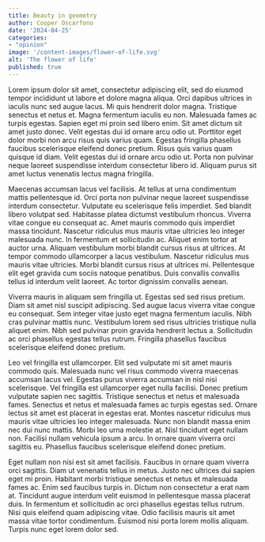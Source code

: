 ```yaml
---
title: Beauty in geometry
author: Cooper Oscarfono
date: '2024-04-25'
categories:
- "opinion"
image: '/content-images/flower-of-life.svg'
alt: 'The flower of life'
published: true
---
```

Lorem ipsum dolor sit amet, consectetur adipiscing elit, sed do eiusmod tempor incididunt ut labore et dolore magna aliqua. Orci dapibus ultrices in iaculis nunc sed augue lacus. Mi quis hendrerit dolor magna. Tristique senectus et netus et. Magna fermentum iaculis eu non. Malesuada fames ac turpis egestas. Sapien eget mi proin sed libero enim. Sit amet dictum sit amet justo donec. Velit egestas dui id ornare arcu odio ut. Porttitor eget dolor morbi non arcu risus quis varius quam. Egestas fringilla phasellus faucibus scelerisque eleifend donec pretium. Risus quis varius quam quisque id diam. Velit egestas dui id ornare arcu odio ut. Porta non pulvinar neque laoreet suspendisse interdum consectetur libero id. Aliquam purus sit amet luctus venenatis lectus magna fringilla.

Maecenas accumsan lacus vel facilisis. At tellus at urna condimentum mattis pellentesque id. Orci porta non pulvinar neque laoreet suspendisse interdum consectetur. Vulputate eu scelerisque felis imperdiet. Sed blandit libero volutpat sed. Habitasse platea dictumst vestibulum rhoncus. Viverra vitae congue eu consequat ac. Amet mauris commodo quis imperdiet massa tincidunt. Nascetur ridiculus mus mauris vitae ultricies leo integer malesuada nunc. In fermentum et sollicitudin ac. Aliquet enim tortor at auctor urna. Aliquam vestibulum morbi blandit cursus risus at ultrices. At tempor commodo ullamcorper a lacus vestibulum. Nascetur ridiculus mus mauris vitae ultricies. Morbi blandit cursus risus at ultrices mi. Pellentesque elit eget gravida cum sociis natoque penatibus. Duis convallis convallis tellus id interdum velit laoreet. Ac tortor dignissim convallis aenean.

Viverra mauris in aliquam sem fringilla ut. Egestas sed sed risus pretium. Diam sit amet nisl suscipit adipiscing. Sed augue lacus viverra vitae congue eu consequat. Sem integer vitae justo eget magna fermentum iaculis. Nibh cras pulvinar mattis nunc. Vestibulum lorem sed risus ultricies tristique nulla aliquet enim. Nibh sed pulvinar proin gravida hendrerit lectus a. Sollicitudin ac orci phasellus egestas tellus rutrum. Fringilla phasellus faucibus scelerisque eleifend donec pretium.

Leo vel fringilla est ullamcorper. Elit sed vulputate mi sit amet mauris commodo quis. Malesuada nunc vel risus commodo viverra maecenas accumsan lacus vel. Egestas purus viverra accumsan in nisl nisi scelerisque. Vel fringilla est ullamcorper eget nulla facilisi. Donec pretium vulputate sapien nec sagittis. Tristique senectus et netus et malesuada fames. Senectus et netus et malesuada fames ac turpis egestas sed. Ornare lectus sit amet est placerat in egestas erat. Montes nascetur ridiculus mus mauris vitae ultricies leo integer malesuada. Nunc non blandit massa enim nec dui nunc mattis. Morbi leo urna molestie at. Nisl tincidunt eget nullam non. Facilisi nullam vehicula ipsum a arcu. In ornare quam viverra orci sagittis eu. Phasellus faucibus scelerisque eleifend donec pretium.

Eget nullam non nisi est sit amet facilisis. Faucibus in ornare quam viverra orci sagittis. Diam ut venenatis tellus in metus. Justo nec ultrices dui sapien eget mi proin. Habitant morbi tristique senectus et netus et malesuada fames ac. Enim sed faucibus turpis in. Dictum non consectetur a erat nam at. Tincidunt augue interdum velit euismod in pellentesque massa placerat duis. In fermentum et sollicitudin ac orci phasellus egestas tellus rutrum. Nisi quis eleifend quam adipiscing vitae. Odio facilisis mauris sit amet massa vitae tortor condimentum. Euismod nisi porta lorem mollis aliquam. Turpis nunc eget lorem dolor sed.
